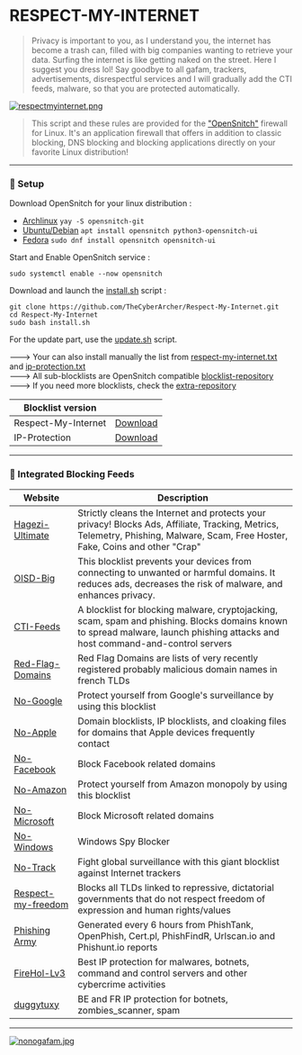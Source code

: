 # RESPECT-MY-INTERNET

> Privacy is important to you, as I understand you, the internet has become a trash can, filled with big companies wanting to retrieve your data. Surfing the internet is like getting naked on the street. Here I suggest you dress lol! Say goodbye to all gafam, trackers, advertisements, disrespectful services and I will gradually add the CTI feeds, malware, so that you are protected automatically.

[![respectmyinternet.png](https://i.postimg.cc/5ymhvL8L/respectmyinternet.png)](https://postimg.cc/rRKZ2dnw)

> This script and these rules are provided for the ["OpenSnitch"](https://github.com/evilsocket/opensnitch) firewall for Linux. It's an application firewall that offers in addition to classic blocking, DNS blocking and blocking applications directly on your favorite Linux distribution!

---

### :memo: Setup

Download OpenSnitch for your linux distribution : 

- [Archlinux](https://archlinux.org/packages/extra/x86_64/opensnitch/) ```yay -S opensnitch-git```
- [Ubuntu/Debian](https://tracker.debian.org/pkg/opensnitch) ```apt install opensnitch python3-opensnitch-ui```
- [Fedora](https://github.com/evilsocket/opensnitch/releases/download/v1.6.5/opensnitch-1.6.5-1.x86_64.rpm) ```sudo dnf install opensnitch opensnitch-ui```

Start and Enable OpenSnitch service : 

```sudo systemctl enable --now opensnitch```

Download and launch the [install.sh](https://github.com/TheCyberArcher/Respect-My-Internet/blob/main/install.sh) script : 

```git clone https://github.com/TheCyberArcher/Respect-My-Internet.git``` \
```cd Respect-My-Internet``` \
```sudo bash install.sh```

For the update part, use the [update.sh](https://github.com/TheCyberArcher/Respect-My-Internet/blob/main/update.sh) script.

---> Your can also install manually the list from [respect-my-internet.txt](https://github.com/TheCyberArcher/Respect-My-Internet/blob/main/blocklist/respect-my-internet.txt) and [ip-protection.txt](https://raw.githubusercontent.com/TheCyberArcher/Respect-My-Internet/refs/heads/main/blocklist/ip/ip-protection.txt) \
---> All sub-blocklists are OpenSnitch compatible [blocklist-repository](https://github.com/TheCyberArcher/Respect-My-Internet/tree/main/blocklist) \
---> If you need more blocklists, check the [extra-repository](https://github.com/TheCyberArcher/Respect-My-Internet/tree/main/blocklist/extra)

| Blocklist version |  |
| --- | --- |
| Respect-My-Internet | [Download](https://github.com/TheCyberArcher/Respect-My-Internet/blob/main/blocklist/respect-my-internet.txt) |
| IP-Protection | [Download](https://raw.githubusercontent.com/TheCyberArcher/Respect-My-Internet/refs/heads/main/blocklist/ip/ip-protection.txt) |

---

### :cop: Integrated Blocking Feeds

| Website | Description |
| --- | --- |
| [Hagezi-Ultimate](https://github.com/hagezi/dns-blocklists?tab=readme-ov-file#ultimate) |  Strictly cleans the Internet and protects your privacy! Blocks Ads, Affiliate, Tracking, Metrics, Telemetry, Phishing, Malware, Scam, Free Hoster, Fake, Coins and other "Crap" |
| [OISD-Big](https://oisd.nl/setup) | This blocklist prevents your devices from connecting to unwanted or harmful domains. It reduces ads, decreases the risk of malware, and enhances privacy. |
| [CTI-Feeds](https://github.com/hagezi/dns-blocklists?tab=readme-ov-file#tif) |  A blocklist for blocking malware, cryptojacking, scam, spam and phishing. Blocks domains known to spread malware, launch phishing attacks and host command-and-control servers |
| [Red-Flag-Domains](https://red.flag.domains/) | Red Flag Domains are lists of very recently registered probably malicious domain names in french TLDs |
| [No-Google](https://github.com/nickspaargaren/no-google) |  Protect yourself from Google's surveillance by using this blocklist |
| [No-Apple](https://github.com/cedws/apple-telemetry) | Domain blocklists, IP blocklists, and cloaking files for domains that Apple devices frequently contact |
| [No-Facebook](https://github.com/jmdugan/blocklists/tree/master) | Block Facebook related domains |
| [No-Amazon](https://github.com/nickspaargaren/no-amazon) | Protect yourself from Amazon monopoly by using this blocklist |
| [No-Microsoft](https://github.com/jmdugan/blocklists/tree/master) | Block Microsoft related domains |
| [No-Windows](https://github.com/crazy-max/WindowsSpyBlocker/tree/master) | Windows Spy Blocker |
| [No-Track](https://gitlab.com/quidsup/notrack-blocklists/) | Fight global surveillance with this giant blocklist against Internet trackers |
| [Respect-my-freedom]() | Blocks all TLDs linked to repressive, dictatorial governments that do not respect freedom of expression and human rights/values |
| [Phishing Army](https://www.phishing.army/) | Generated every 6 hours from PhishTank, OpenPhish, Cert.pl, PhishFindR, Urlscan.io and Phishunt.io reports |
| [FireHol-Lv3](https://iplists.firehol.org/) | Best IP protection for malwares, botnets, command and control servers and other cybercrime activities |
| [duggytuxy](https://github.com/duggytuxy/malicious_ip_addresses/tree/main) | BE and FR IP protection for botnets, zombies_scanner, spam |

---

[![nonogafam.jpg](https://i.postimg.cc/k5BYyYLJ/nonogafam.jpg)](https://postimg.cc/wtYkq26Z)
